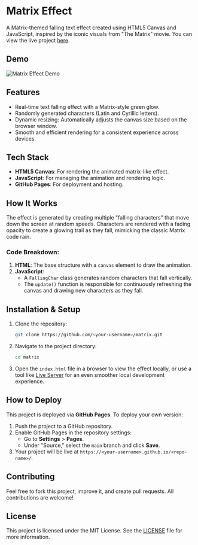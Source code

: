 # Matrix Effect

A Matrix-themed falling text effect created using HTML5 Canvas and JavaScript, inspired by the iconic visuals from "The Matrix" movie. You can view the live project [here](https://rjoshi141.github.io/matrix/).

## Demo

![Matrix Effect Demo](matrix_demo.gif)

## Features

- Real-time text falling effect with a Matrix-style green glow.
- Randomly generated characters (Latin and Cyrillic letters).
- Dynamic resizing: Automatically adjusts the canvas size based on the browser window.
- Smooth and efficient rendering for a consistent experience across devices.

## Tech Stack

- **HTML5 Canvas**: For rendering the animated matrix-like effect.
- **JavaScript**: For managing the animation and rendering logic.
- **GitHub Pages**: For deployment and hosting.

## How It Works

The effect is generated by creating multiple "falling characters" that move down the screen at random speeds. Characters are rendered with a fading opacity to create a glowing trail as they fall, mimicking the classic Matrix code rain.

### Code Breakdown:

1. **HTML**: The base structure with a `canvas` element to draw the animation.
2. **JavaScript**:
   - A `FallingChar` class generates random characters that fall vertically.
   - The `update()` function is responsible for continuously refreshing the canvas and drawing new characters as they fall.

## Installation & Setup

1. Clone the repository:
   ```bash
   git clone https://github.com/<your-username>/matrix.git
   ```

2. Navigate to the project directory:
   ```bash
   cd matrix
   ```

3. Open the `index.html` file in a browser to view the effect locally, or use a tool like [Live Server](https://marketplace.visualstudio.com/items?itemName=ritwickdey.LiveServer) for an even smoother local development experience.

## How to Deploy

This project is deployed via **GitHub Pages**. To deploy your own version:

1. Push the project to a GitHub repository.
2. Enable GitHub Pages in the repository settings:
   - Go to **Settings** > **Pages**.
   - Under "Source," select the `main` branch and click **Save**.
3. Your project will be live at `https://<your-username>.github.io/<repo-name>/`.

## Contributing

Feel free to fork this project, improve it, and create pull requests. All contributions are welcome!

## License

This project is licensed under the MIT License. See the [LICENSE](LICENSE) file for more information.
